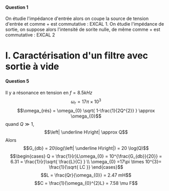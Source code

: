 #### Question 1
On étudie l'impédance d'entrée alors on coupe la source de tension d'entrée et comme $+$ est commutative  : EXCAL 1.
On étudie l'impédance de sortie, on suppose alors l'intensité de sorite nulle, de même comme $+$ est commutative : EXCAL 2

# I. Caractérisation d'un filtre avec sortie à vide
#### Question 5
Il y a résonance en tension en $f = 8.5 kHz$ 
	$$\omega_{r} = 17 \pi \times 10^{3}$$
$$\omega_{rés} = \omega_{0} \sqrt{ 1-\frac{1}{2Q^{2}} } \approx \omega_{0}$$
quand $Q \gg 1$, 
$$\left| \underline H\right| \approx Q$$
Alors
$$G_{db} = 20\log(\left| \underline H\right|) = 20 \log(Q)$$
$$\begin{cases}
Q = \frac{1}{r}L\omega_{0}  = 10^{\frac{G_{db}}{20}} = 6.31 = \frac{1}{r}\sqrt{ \frac{L}{C} } \\
\omega_{0} =17\pi \times 10^{3}= \frac{1}{\sqrt{ LC }}
\end{cases}$$
$$L = \frac{Qr}{\omega_{0}} = 2.47 mH$$
$$C = \frac{1}{\omega_{0}^{2}L} = 7.58 \mu F$$